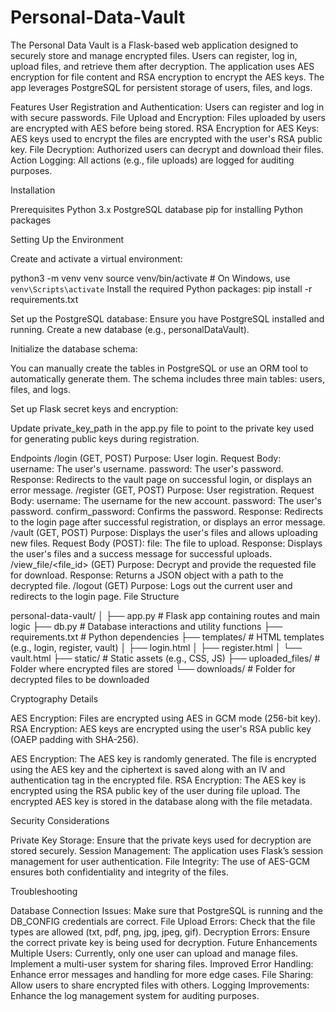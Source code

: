 # Personal-Data-Vault
The Personal Data Vault is a Flask-based web application designed to securely store and manage encrypted files. Users can register, log in, upload files, and retrieve them after decryption. The application uses AES encryption for file content and RSA encryption to encrypt the AES keys. The app leverages PostgreSQL for persistent storage of users, files, and logs.

Features
User Registration and Authentication: Users can register and log in with secure passwords.
File Upload and Encryption: Files uploaded by users are encrypted with AES before being stored.
RSA Encryption for AES Keys: AES keys used to encrypt the files are encrypted with the user's RSA public key.
File Decryption: Authorized users can decrypt and download their files.
Action Logging: All actions (e.g., file uploads) are logged for auditing purposes.

Installation

Prerequisites
Python 3.x
PostgreSQL database
pip for installing Python packages

Setting Up the Environment

Create and activate a virtual environment:

python3 -m venv venv
source venv/bin/activate  # On Windows, use `venv\Scripts\activate`
Install the required Python packages:
pip install -r requirements.txt

Set up the PostgreSQL database:
Ensure you have PostgreSQL installed and running.
Create a new database (e.g., personalDataVault).

Initialize the database schema:

You can manually create the tables in PostgreSQL or use an ORM tool to automatically generate them. The schema includes three main tables: users, files, and logs.

Set up Flask secret keys and encryption:

Update private_key_path in the app.py file to point to the private key used for generating public keys during registration.


Endpoints
/login (GET, POST)
Purpose: User login.
Request Body:
username: The user's username.
password: The user's password.
Response: Redirects to the vault page on successful login, or displays an error message.
/register (GET, POST)
Purpose: User registration.
Request Body:
username: The username for the new account.
password: The user's password.
confirm_password: Confirms the password.
Response: Redirects to the login page after successful registration, or displays an error message.
/vault (GET, POST)
Purpose: Displays the user's files and allows uploading new files.
Request Body (POST):
file: The file to upload.
Response: Displays the user's files and a success message for successful uploads.
/view_file/<file_id> (GET)
Purpose: Decrypt and provide the requested file for download.
Response: Returns a JSON object with a path to the decrypted file.
/logout (GET)
Purpose: Logs out the current user and redirects to the login page.
File Structure

personal-data-vault/
│
├── app.py                # Flask app containing routes and main logic
├── db.py                 # Database interactions and utility functions
├── requirements.txt      # Python dependencies
├── templates/            # HTML templates (e.g., login, register, vault)
│   ├── login.html
│   ├── register.html
│   └── vault.html
├── static/               # Static assets (e.g., CSS, JS)
├── uploaded_files/       # Folder where encrypted files are stored
└── downloads/            # Folder for decrypted files to be downloaded

Cryptography Details

AES Encryption: Files are encrypted using AES in GCM mode (256-bit key).
RSA Encryption: AES keys are encrypted using the user's RSA public key (OAEP padding with SHA-256).

AES Encryption:
The AES key is randomly generated.
The file is encrypted using the AES key and the ciphertext is saved along with an IV and authentication tag in the encrypted file.
RSA Encryption:
The AES key is encrypted using the RSA public key of the user during file upload.
The encrypted AES key is stored in the database along with the file metadata.

Security Considerations

Private Key Storage: Ensure that the private keys used for decryption are stored securely.
Session Management: The application uses Flask’s session management for user authentication.
File Integrity: The use of AES-GCM ensures both confidentiality and integrity of the files.

Troubleshooting

Database Connection Issues: Make sure that PostgreSQL is running and the DB_CONFIG credentials are correct.
File Upload Errors: Check that the file types are allowed (txt, pdf, png, jpg, jpeg, gif).
Decryption Errors: Ensure the correct private key is being used for decryption.
Future Enhancements
Multiple Users: Currently, only one user can upload and manage files. Implement a multi-user system for sharing files.
Improved Error Handling: Enhance error messages and handling for more edge cases.
File Sharing: Allow users to share encrypted files with others.
Logging Improvements: Enhance the log management system for auditing purposes.
